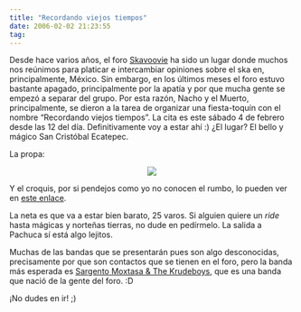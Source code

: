 ```yaml
---
title: "Recordando viejos tiempos"
date: 2006-02-02 21:23:55
tag: 
---
```

Desde hace varios años, el foro <a target="_blank" href="http://mx.groups.yahoo.com/group/skavoovie">Skavoovie</a> ha sido un lugar donde muchos nos reúnimos para platicar e intercambiar opiniones sobre el ska en, principalmente, México. Sin embargo, en los últimos meses el foro estuvo bastante apagado, principalmente por la apatía y por que mucha gente se empezó a separar del grupo. Por esta razón, Nacho y el Muerto, principalmente, se dieron a la tarea de organizar una fiesta-toquín con el nombre &#8220;Recordando viejos tiempos&#8221;. La cita es este sábado 4 de febrero desde las 12 del día. Definitivamente voy a estar ahí :) ¿El lugar? El bello y mágico San Cristóbal Ecatepec.

La propa:

<p align="center"><img src="http://groups.msn.com/isapi/fetch.dll?action=MyPhotos_GetPubPhoto&amp;PhotoID=nJwAAAK0MTcc4yhSzPYjpzP00!J6tGJ3JWq4rEHz3Lt!Xen289WbW!Kt4slKby7eVMiXO!sMysME"/></p>
<p align="left">Y el croquis, por si pendejos como yo no conocen el rumbo, lo pueden ver en <a target="_blank" href="http://groups.msn.com/isapi/fetch.dll?action=MyPhotos_GetPubPhoto&amp;PhotoID=nJwAAAFIMELyd*VTqjpsaQaqnyHUyIZLFD16RuPLmrkddeU8iaJmSp9oohJNmllhYy3hQ77ePGKs">este enlace</a>.</p>
<p align="left">La neta es que va a estar bien barato, 25 varos. Si alguien quiere un <em>ride</em> hasta mágicas y norteñas tierras, no dude en pedírmelo. La salida a Pachuca sí está algo lejitos.</p>
<p align="left">Muchas de las bandas que se presentarán pues son algo desconocidas, precisamente por que son contactos que se tienen en el foro, pero la banda más esperada es <a target="_blank" href="http://groups.msn.com/Sargentomoxtasathekrudeboys/">Sargento Moxtasa &amp; The Krudeboys</a>, que es una banda que nació de la gente del foro. :D</p>
<p align="left">¡No dudes en ir!  ;) </p>
